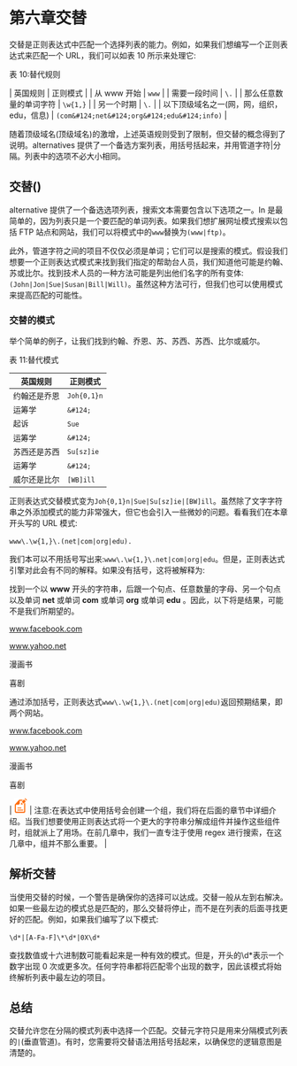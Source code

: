 # 第六章交替

交替是正则表达式中匹配一个选择列表的能力。例如，如果我们想编写一个正则表达式来匹配一个 URL，我们可以如表 10 所示来处理它:

表 10:替代规则

| 英国规则 | 正则模式 |
| 从 www 开始 | `www` |
| 需要一段时间 | `\.` |
| 那么任意数量的单词字符 | `\w{1,}` |
| 另一个时期 | `\.` |
| 以下顶级域名之一(网，网，组织，edu，信息) | `(com&#124;net&#124;org&#124;edu&#124;info)` |

随着顶级域名(顶级域名)的激增，上述英语规则受到了限制，但交替的概念得到了说明。alternatives 提供了一个备选方案列表，用括号括起来，并用管道字符|分隔。列表中的选项不必大小相同。

## 交替()

alternative 提供了一个备选选项列表，搜索文本需要包含以下选项之一。In 是最简单的，因为列表只是一个要匹配的单词列表。如果我们想扩展网址模式搜索以包括 FTP 站点和网站，我们可以将模式中的`www`替换为`(www|ftp)`。

此外，管道字符之间的项目不仅仅必须是单词；它们可以是搜索的模式。假设我们想要一个正则表达式模式来找到我们指定的帮助台人员，我们知道他可能是约翰、苏或比尔。找到技术人员的一种方法可能是列出他们名字的所有变体:`(John|Jon|Sue|Susan|Bill|Will)`。虽然这种方法可行，但我们也可以使用模式来提高匹配的可能性。

### 交替的模式

举个简单的例子，让我们找到约翰、乔恩、苏、苏西、苏西、比尔或威尔。

表 11:替代模式

| 英国规则 | 正则模式 |
| --- | --- |
| 约翰还是乔恩 | `Joh{0,1}n` |
| 运筹学 | `&#124;` |
| 起诉 | `Sue` |
| 运筹学 | `&#124;` |
| 苏西还是苏西 | `Su[sz]ie` |
| 运筹学 | `&#124;` |
| 威尔还是比尔 | `[WB]ill` |

正则表达式交替模式变为`Joh{0,1}n|Sue|Su[sz]ie|[BW]ill`。虽然除了文字字符串之外添加模式的能力非常强大，但它也会引入一些微妙的问题。看看我们在本章开头写的 URL 模式:

`www\.\w{1,}\.(net|com|org|edu).`

我们本可以不用括号写出来:`www\.\w{1,}\.net|com|org|edu`。但是，正则表达式引擎对此会有不同的解释。如果没有括号，这将被解释为:

找到一个以 **www** 开头的字符串，后跟一个句点、任意数量的字母、另一个句点以及单词 **net** 或单词 **com** 或单词 **org** 或单词 **edu** 。因此，以下将是结果，可能不是我们所期望的。

www.facebook.com

www.yahoo.net

漫画书

喜剧

通过添加括号，正则表达式`www\.\w{1,}\.(net|com|org|edu)`返回预期结果，即两个网站。

www.facebook.com

www.yahoo.net

漫画书

喜剧

| ![](img/note.png) | 注意:在表达式中使用括号会创建一个组，我们将在后面的章节中详细介绍。当我们想要使用正则表达式将一个更大的字符串分解成组件并操作这些组件时，组就派上了用场。在前几章中，我们一直专注于使用 regex 进行搜索，在这几章中，组并不那么重要。 |

## 解析交替

当使用交替的时候，一个警告是确保你的选择可以达成。交替一般从左到右解决。如果一些最左边的模式总是匹配的，那么交替将停止，而不是在列表的后面寻找更好的匹配。例如，如果我们编写了以下模式:

`\d*|[A-Fa-F]\*\d*|0X\d*`

查找数值或十六进制数可能看起来是一种有效的模式。但是，开头的\d*表示一个数字出现 0 次或更多次。任何字符串都将匹配零个出现的数字，因此该模式将始终解析列表中最左边的项目。

## 总结

交替允许您在分隔的模式列表中选择一个匹配。交替元字符只是用来分隔模式列表的`|`(垂直管道)。有时，您需要将交替语法用括号括起来，以确保您的逻辑意图是清楚的。